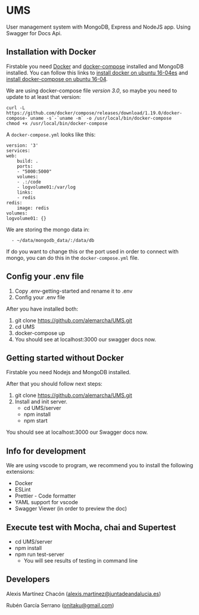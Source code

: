 # UMS

User management system with MongoDB, Express and NodeJS app. Using Swagger for Docs Api.

## Installation with Docker

Firstable you need [Docker](https://www.docker.com/) and [docker-compose](https://docs.docker.com/compose/install/) installed and MongoDB installed.
You can follow this links to [install docker on ubuntu 16-04es](https://www.digitalocean.com/community/tutorials/como-instalar-y-usar-docker-en-ubuntu-16-04-es) and [install docker-compose on ubuntu 16-04](https://www.digitalocean.com/community/tutorials/how-to-install-docker-compose-on-ubuntu-16-04).

We are using docker-compose file _version 3.0_, so maybe you need to update to at least that version:

    curl -L https://github.com/docker/compose/releases/download/1.19.0/docker-compose-`uname -s`-`uname -m` -o /usr/local/bin/docker-compose
    chmod +x /usr/local/bin/docker-compose

A `docker-compose.yml` looks like this:

    version: '3'
    services:
    web:
        build: .
        ports:
        - "5000:5000"
        volumes:
        - .:/code
        - logvolume01:/var/log
        links:
        - redis
    redis:
        image: redis
    volumes:
    logvolume01: {}

We are storing the mongo data in:

      - ~/data/mongodb_data/:/data/db

If do you want to change this or the port used in order to connect with mongo, you can do this in the `docker-compose.yml` file.

## Config your .env file

1. Copy .env-getting-started and rename it to .env
2. Config your .env file

After you have installed both:

1. git clone <https://github.com/alemarcha/UMS.git>
2. cd UMS
3. docker-compose up
4. You should see at localhost:3000 our swagger docs now.

## Getting started without Docker

Firstable you need Nodejs and MongoDB installed.

After that you should follow next steps:

1. git clone <https://github.com/alemarcha/UMS.git>
2. Install and init server.
   * cd UMS/server
   * npm install
   * npm start

You should see at localhost:3000 our Swagger docs now.

## Info for development

We are using vscode to program, we recommend you to install the following extensions:

* Docker
* ESLint
* Prettier - Code formatter
* YAML support for vscode
* Swagger Viewer (in order to preview the doc)

## Execute test with Mocha, chai and Supertest

* cd UMS/server
* npm install
* npm run test-server
  * You will see results of testing in command line

## Developers

Alexis Martínez Chacón (alexis.martinez@juntadeandalucia.es)

Rubén García Serrano (onitaku@gmail.com)
